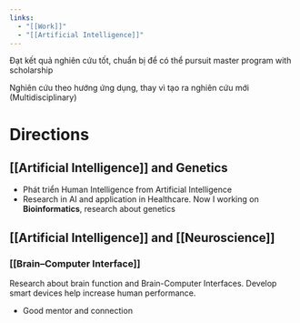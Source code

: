 ```yaml
---
links:
  - "[[Work]]"
  - "[[Artificial Intelligence]]"
---
```

Đạt kết quả nghiên cứu tốt, chuẩn bị để có thể pursuit master program  with scholarship

Nghiên cứu theo hướng ứng dụng, thay vì tạo ra nghiên cứu mới (Multidisciplinary)

# Directions

## [[Artificial Intelligence]] and Genetics

- Phát triển Human Intelligence from Artificial Intelligence
- Research in AI and application in Healthcare. Now I working on **Bioinformatics**, research about genetics

## [[Artificial Intelligence]] and [[Neuroscience]]

### [[Brain–Computer Interface]]

Research about brain function and Brain-Computer Interfaces. Develop smart devices help increase human performance.

- Good mentor and connection